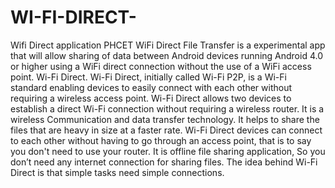 # WI-FI-DIRECT-
Wifi Direct application PHCET
WiFi Direct File Transfer is a experimental app that will allow sharing of data between Android devices running Android 4.0 or higher using a WiFi direct connection without the use of a WiFi access point. 
 Wi-Fi Direct. Wi-Fi Direct, initially called Wi-Fi P2P, is a Wi-Fi standard 
enabling devices to easily connect with each other without requiring a wireless access point. 
Wi-Fi Direct allows two devices to establish a direct Wi-Fi connection without requiring a 
wireless router. It is a wireless Communication and data transfer technology. It helps to share 
the files that are heavy in size at a faster rate. Wi-Fi Direct devices can connect to each other 
without having to go through an access point, that is to say you don't need to use your router. 
It is offline file sharing application, So you don’t need any internet connection for sharing files. 
The idea behind Wi-Fi Direct is that simple tasks need simple connections. 
